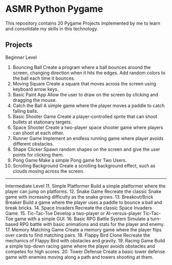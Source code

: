 # ASMR Python Pygame

This repository contains 20 Pygame Projects implemented by me to learn and consolidate my skills in this technology.

## Projects
Beginner Level
1.	Bouncing Ball
	Create a program where a ball bounces around the screen, changing direction when it hits the edges.
	Add random colors to the ball each time it bounces.
2.	Moving Square
	Create a square that moves across the screen using keyboard arrow keys.
3.	Basic Paint App
	Allow the user to draw on the screen by clicking and dragging the mouse.
4.	Catch the Ball
	A simple game where the player moves a paddle to catch falling balls.
5.	Basic Shooter Game
	Create a player-controlled sprite that can shoot bullets at stationary targets.
6.	Space Shooter
	Create a two-player space shooter game where players can shoot at each other.
7.	Runner Game
	Implement an endless running game where player avoids different obstacles.
8.	Shape Clicker
	Spawn random shapes on the screen and give the user points for clicking them.
9.	Pong Game
	Make a simple Pong game for Two Users.
10.	Scrolling Background
	Create a scrolling background effect, such as clouds moving across the screen.
_______________________________________________

Intermediate Level
11.	Simple Platformer
	Build a simple platformer where the player can jump on platforms.
12.	Snake Game
	Recreate the classic Snake game with increasing difficulty as the snake grows.
13.	Breakout/Brick Breaker
	Build a game where the player uses a paddle to bounce a ball and break bricks.
14.	Space Invaders
	Recreate the classic Space Invaders Game.
15.	Tic-Tac-Toe
	Develop a two-player or AI-versus-player Tic-Tac-Toe game with a simple GUI.
16.	Basic RPG Battle System
	Simulate a turn-based RPG battle with basic animations and stats for the player and enemy.
17.	Memory Matching Game
	Create a memory game where the player flips over cards to find matching pairs.
18.	Flappy Bird Clone
	Recreate the mechanics of Flappy Bird with obstacles and gravity.
19.	Racing Game
	Build a simple top-down racing game where the player avoids obstacles and competes for high scores.
20.	Tower Defense
	Create a basic tower defense game with enemies moving along a path and towers shooting at them.
